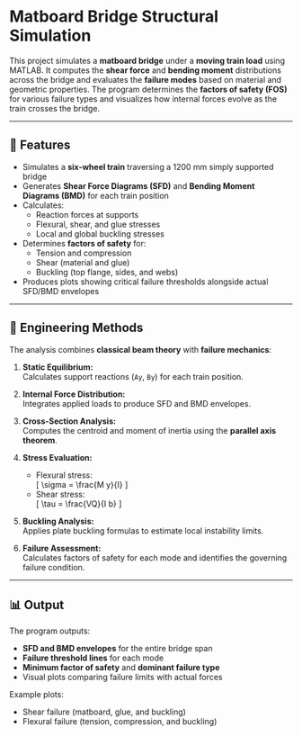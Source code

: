 # Matboard Bridge Structural Simulation

This project simulates a **matboard bridge** under a **moving train load** using MATLAB. It computes the **shear force** and **bending moment** distributions across the bridge and evaluates the **failure modes** based on material and geometric properties. The program determines the **factors of safety (FOS)** for various failure types and visualizes how internal forces evolve as the train crosses the bridge.

---

## 🔧 Features

- Simulates a **six-wheel train** traversing a 1200 mm simply supported bridge  
- Generates **Shear Force Diagrams (SFD)** and **Bending Moment Diagrams (BMD)** for each train position  
- Calculates:
  - Reaction forces at supports  
  - Flexural, shear, and glue stresses  
  - Local and global buckling stresses  
- Determines **factors of safety** for:
  - Tension and compression  
  - Shear (material and glue)  
  - Buckling (top flange, sides, and webs)  
- Produces plots showing critical failure thresholds alongside actual SFD/BMD envelopes  

---

## 🧮 Engineering Methods

The analysis combines **classical beam theory** with **failure mechanics**:

1. **Static Equilibrium:**  
   Calculates support reactions (`Ay`, `By`) for each train position.

2. **Internal Force Distribution:**  
   Integrates applied loads to produce SFD and BMD envelopes.

3. **Cross-Section Analysis:**  
   Computes the centroid and moment of inertia using the **parallel axis theorem**.

4. **Stress Evaluation:**  
   - Flexural stress:  
     \[
     \sigma = \frac{M y}{I}
     \]
   - Shear stress:  
     \[
     \tau = \frac{VQ}{I b}
     \]

5. **Buckling Analysis:**  
   Applies plate buckling formulas to estimate local instability limits.

6. **Failure Assessment:**  
   Calculates factors of safety for each mode and identifies the governing failure condition.

---

## 📊 Output

The program outputs:

- **SFD and BMD envelopes** for the entire bridge span  
- **Failure threshold lines** for each mode  
- **Minimum factor of safety** and **dominant failure type**  
- Visual plots comparing failure limits with actual forces

Example plots:
- Shear failure (matboard, glue, and buckling)
- Flexural failure (tension, compression, and buckling)
